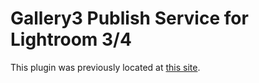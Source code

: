 # Gallery3 Publish Service for Lightroom 3/4 #

This plugin was previously located at [this site](http://felix.sappe.lt/?p=123).
